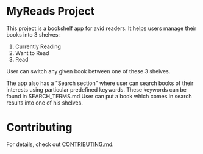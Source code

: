 # MyReads Project

This project is a bookshelf app for avid readers. It helps users manage their books into 3 shelves:
  1. Currently Reading
  2. Want to Read
  3. Read

User can switch any given book between one of these 3 shelves.

The app also has a "Search section" where user can search books of their interests using particular
predefined keywords. These keywords can be found in SEARCH_TERMS.md
User can put a book which comes in search results into one of his shelves.

# Contributing

For details, check out [CONTRIBUTING.md](CONTRIBUTING.md).
